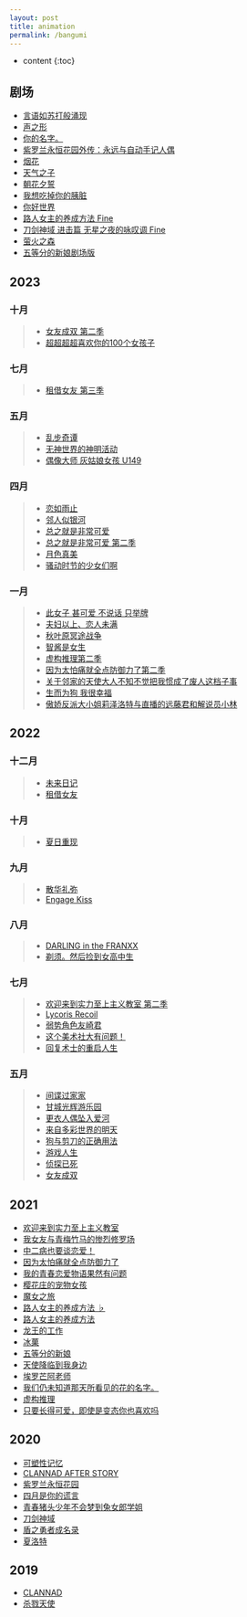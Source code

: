 ```yaml
---
layout: post
title: animation
permalink: /bangumi
---
```


* content
{:toc}


## 剧场

+ <a href="https://www.bilibili.com/bangumi/play/ss39136" target="_blank">言语如苏打般涌现</a>
+ <a href="https://www.bilibili.com/bangumi/play/ss12116" target="_blank">声之形</a>
+ <a href="https://www.bilibili.com/bangumi/play/ss12044" target="_blank">你的名字。</a>
+ <a href="https://www.bilibili.com/bangumi/play/ss31779" target="_blank">紫罗兰永恒花园外传：永远与自动手记人偶</a>
+ <a href="https://www.bilibili.com/bangumi/play/ss32394" target="_blank">烟花</a>
+ <a href="https://www.bilibili.com/bangumi/play/ss33343" target="_blank">天气之子</a>
+ <a href="https://www.yhdmp.cc/showp/18368.html" target="_blank">朝花夕誓</a>
+ <a href="https://www.yhdmp.cc/showp/18276.html" target="_blank">我想吃掉你的胰脏</a>
+ <a href="https://www.yhdmp.cc/showp/19231.html" target="_blank">你好世界</a>
+ <a href="https://www.bilibili.com/bangumi/play/ss34394" target="_blank">路人女主的养成方法 Fine</a>
+ <a href="https://www.yhdmp.cc/showp/21108.html" target="_blank">刀剑神域 进击篇 无星之夜的咏叹调 Fine</a>
+ <a href="https://www.bilibili.com/bangumi/play/ss27042" target="_blank">萤火之森</a>
+ <a href="https://www.yhdmp.cc/showp/22157.html" target="_blank">五等分的新娘剧场版</a>

## 2023


### 十月

> + <a href="https://www.agemys.org/detail/20230212" target="_blank">女友成双 第二季</a>
> + <a href="https://www.agemys.org/detail/20230232" target="_blank">超超超超喜欢你的100个女孩子</a>


### 七月

> + <a href="https://www.agedm.tv/detail/20230118" target="_blank">租借女友 第三季</a>


### 五月

> + <a href="https://www.agemys.vip/play/20150047" target="_blank">乱步奇谭</a>
> + <a href="https://www.yhpdm.net/showp/23146.html" target="_blank">无神世界的神明活动</a>
> + <a href="https://www.yhpdm.net/showp/23147.html" target="_blank">偶像大师 灰姑娘女孩 U149</a>

### 四月

> + <a href="https://www.yhpdm.com/showp/18092.html" target="_blank">恋如雨止</a>
> + <a href="https://www.agemys.net/detail/20230076" target="_blank">邻人似银河</a>
> + <a href="https://www.bilibili.com/bangumi/play/ep341244" target="_blank">总之就是非常可爱</a>
> + <a href="https://www.agemys.net/detail/20220087" target="_blank">总之就是非常可爱 第二季</a>
> + <a href="https://www.bilibili.com/bangumi/play/ep103870" target="_blank">月色真美</a>
> + <a href="https://www.yhpdm.com/showp/19247.html" target="_blank">骚动时节的少女们啊</a>

### 一月

> + <a href="https://www.bilibili.com/bangumi/play/ss26870" target="_blank">此女子 甚可爱 不说话 只举牌</a>
> + <a href="https://www.yhdmp.cc/showp/22182.html" target="_blank">夫妇以上、恋人未满</a>
> + <a href="https://www.yhdmp.cc/showp/22438.html" target="_blank">秋叶原冥途战争</a>
> + <a href="https://www.yhdmp.cc/showp/23087.html" target="_blank">智酱是女生</a>
> + <a href="https://www.bilibili.com/bangumi/play/ep710543" target="_blank">虚构推理第二季</a>
> + <a href="https://www.bilibili.com/bangumi/play/ss44151" target="_blank">因为太怕痛就全点防御力了第二季</a>
> + <a href="https://www.yhdmp.cc/showp/22225.html" target="_blank">关于邻家的天使大人不知不觉把我惯成了废人这档子事</a>
> + <a href="https://www.yhdmp.cc/showp/22315.html" target="_blank">生而为狗 我很幸福</a>
> + <a href="https://www.yhdmp.cc/showp/22215.html" target="_blank">傲娇反派大小姐莉泽洛特与直播的远藤君和解说员小林</a>


## 2022

### 十二月

> + <a href="https://www.yhdmp.cc/showp/11094.html" target="_blank">未来日记</a>
> + <a href="https://www.yhdmp.cc/showp/20219.html" target="_blank">租借女友</a>

### 十月

> + <a href="https://www.yhdmp.cc/showp/22174.html" target="_blank">夏日重现</a>

### 九月

> + <a href="https://www.yhdmp.cc/showp/12092.html" target="_blank">散华礼弥</a>
> + <a href="https://www.yhdmp.cc/showp/22318.html" target="_blank">Engage Kiss</a>

### 八月

> + <a href="https://www.yhdmp.cc/showp/18126.html" target="_blank">DARLING in the FRANXX</a>
> + <a href="https://www.yhdmp.cc/showp/20369.html" target="_blank">剃须。然后捡到女高中生</a>

### 七月

> + <a href="https://www.yhdmp.cc/showp/22294.html" target="_blank">欢迎来到实力至上主义教室 第二季</a>
> + <a href="https://www.yhdmp.cc/showp/22224.html" target="_blank">Lycoris Recoil</a>
> + <a href="https://www.bilibili.com/bangumi/play/ss36165" target="_blank">弱势角色友崎君</a>
> + <a href="https://www.bilibili.com/bangumi/play/ss5043" target="_blank">这个美术社大有问题！</a>
> + <a href="https://www.yhdmp.cc/showp/20141.html" target="_blank">回复术士的重启人生</a>

### 五月

> + <a href="https://www.bilibili.com/bangumi/play/ep508404" target="_blank">间谍过家家</a>
> + <a href="https://www.bilibili.com/bangumi/play/ss281" target="_blank">甘城光辉游乐园</a>
> + <a href="https://www.yhdmp.cc/showp/22152.html" target="_blank">更衣人偶坠入爱河</a>
> + <a href="https://www.yhdmp.cc/showp/18312.html" target="_blank">来自多彩世界的明天</a>
> + <a href="https://www.bilibili.com/bangumi/play/ss2783" target="_blank">狗与剪刀的正确用法</a>
> + <a href="https://www.bilibili.com/bangumi/play/ss184" target="_blank">游戏人生</a>
> + <a href="https://www.bilibili.com/bangumi/play/ss38945" target="_blank">侦探已死</a>
> + <a href="https://www.yhdmp.cc/showp/21241.html" target="_blank">女友成双</a>


## 2021

+ <a href="https://www.bilibili.com/bangumi/play/ss6339" target="_blank">欢迎来到实力至上主义教室</a>
+ <a href="https://www.bilibili.com/bangumi/play/ss2667" target="_blank">我女友与青梅竹马的惨烈修罗场</a>
+ <a href="https://www.bilibili.com/bangumi/play/ss4340" target="_blank">中二病也要谈恋爱！</a>
+ <a href="https://www.bilibili.com/bangumi/play/ss29358" target="_blank">因为太怕痛就全点防御力了</a>
+ <a href="https://www.bilibili.com/bangumi/play/ss32998" target="_blank">我的青春恋爱物语果然有问题</a>
+ <a href="https://www.bilibili.com/bangumi/play/ss687" target="_blank">樱花庄的宠物女孩</a>
+ <a href="https://www.bilibili.com/bangumi/play/ss34412" target="_blank">魔女之旅</a>
+ <a href="https://www.bilibili.com/bangumi/play/ss5971" target="_blank">路人女主的养成方法 ♭</a>
+ <a href="https://www.bilibili.com/bangumi/play/ss1512" target="_blank">路人女主的养成方法</a>
+ <a href="https://www.bilibili.com/bangumi/play/ss21554" target="_blank">龙王的工作</a>
+ <a href="https://www.bilibili.com/bangumi/play/ss3398" target="_blank">冰菓</a>
+ <a href="https://www.bilibili.com/bangumi/play/ss26283" target="_blank">五等分的新娘</a>
+ <a href="https://www.bilibili.com/bangumi/play/ss26291" target="_blank">天使降临到我身边</a>
+ <a href="https://www.bilibili.com/bangumi/play/ss5997" target="_blank">埃罗芒阿老师</a>
+ <a href="https://www.bilibili.com/bangumi/play/ss835" target="_blank">我们仍未知道那天所看见的花的名字。</a>
+ <a href="https://www.bilibili.com/bangumi/play/ss29366" target="_blank">虚构推理</a>
+ <a href="https://www.yhdmp.cc/showp/19238.html" target="_blank">只要长得可爱，即使是变态你也喜欢吗</a>


## 2020

+ <a href="https://www.bilibili.com/bangumi/play/ss1552/" target="_blank">可塑性记忆</a>
+ <a href="https://www.bilibili.com/bangumi/play/ss1178" target="_blank">CLANNAD AFTER STORY</a>
+ <a href="https://www.bilibili.com/bangumi/play/ss21542" target="_blank">紫罗兰永恒花园</a>
+ <a href="https://www.bilibili.com/bangumi/play/ss1699" target="_blank">四月是你的谎言</a>
+ <a href="https://www.bilibili.com/bangumi/play/ss25733" target="_blank">青春猪头少年不会梦到兔女郎学姐</a>
+ <a href="https://www.bilibili.com/bangumi/play/ss4452" target="_blank">刀剑神域</a>
+ <a href="https://www.bilibili.com/bangumi/play/ss26284" target="_blank">盾之勇者成名录</a>
+ <a href="https://www.bilibili.com/bangumi/play/ss2572" target="_blank">夏洛特</a>


## 2019

+ <a href="https://www.bilibili.com/bangumi/play/ss1177" target="_blank">CLANNAD</a>
+ <a href="https://www.bilibili.com/bangumi/play/ss24625" target="_blank">杀戮天使</a>
